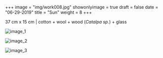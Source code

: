 +++
image = "img/work008.jpg"
showonlyimage = true
draft = false
date = "06-29-2019"
title = "Sun"
weight = 8
+++

37 cm x 15 cm | cotton + wool + wood (_Catalpa sp._) + glass

![image_1][1]

![image_2][2]

![image_3][3]

[1]: /img/work_8/image_1.jpg
[2]: /img/work_8/image_2.jpg
[3]: /img/work_8/image_3.jpg
